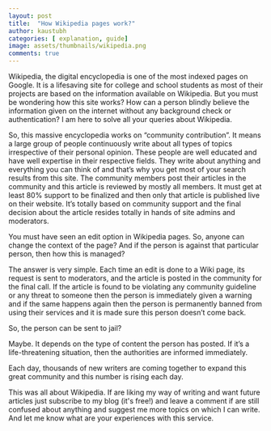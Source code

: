 ```yaml
---
layout: post
title:  "How Wikipedia pages work?"
author: kaustubh
categories: [ explanation, guide]
image: assets/thumbnails/wikipedia.png
comments: true
---
```


Wikipedia, the digital encyclopedia is one of the most indexed pages on Google. It is a lifesaving site for college and school students as most of their projects are based on the information available on Wikipedia. But you must be wondering how this site works? How can a person blindly believe the information given on the internet without any background check or authentication? I am here to solve all your queries about Wikipedia.

So, this massive encyclopedia works on “community contribution”. It means a large group of people continuously write about all types of topics irrespective of their personal opinion. These people are well educated and have well expertise in their respective fields. They write about anything and everything you can think of and that’s why you get most of your search results from this site. The community members post their articles in the community and this article is reviewed by mostly all members. It must get at least 80% support to be finalized and then only that article is published live on their website. It’s totally based on community support and the final decision about the article resides totally in hands of site admins and moderators.

You must have seen an edit option in Wikipedia pages. So, anyone can change the context of the page? And if the person is against that particular person, then how this is managed?

The answer is very simple. Each time an edit is done to a Wiki page, its request is sent to moderators, and the article is posted in the community for the final call. If the article is found to be violating any community guideline or any threat to someone then the person is immediately given a warning and if the same happens again then the person is permanently banned from using their services and it is made sure this person doesn’t come back.

So, the person can be sent to jail?

Maybe. It depends on the type of content the person has posted. If it’s a life-threatening situation, then the authorities are informed immediately.

Each day, thousands of new writers are coming together to expand this great community and this number is rising each day.  

This was all about Wikipedia. If are liking my way of writing and want future articles just subscribe to my blog (it's free!) and leave a comment if are still confused about anything and suggest me more topics on which I can write. And let me know what are your experiences with this service.